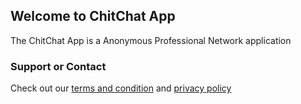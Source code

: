 ## Welcome to ChitChat App

The ChitChat App is a Anonymous Professional Network application

### Support or Contact

Check out our [terms and condition](https://github.com/shrimpy/chitchat-company/blob/master/policy/Terms-And-Conditions.md) and [privacy policy](https://github.com/shrimpy/chitchat-company/blob/master/policy/Privacy-Policy.md)
